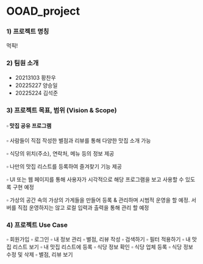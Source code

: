 # OOAD_project

### 1) 프로젝트 명칭
 먹픽!

### 2) 팀원 소개
 - 20213103 황찬우
 - 20225227 양승일
 - 20225224 김석준

### 3) 프로젝트 목표, 범위 (Vision & Scope)
#### ▫ 맛집 공유 프로그램
 ▫ 사람들이 직접 작성한 별점과 리뷰를 통해 다양한 맛집 소개 가능 
 
 ▫ 식당의 위치(주소), 연락처, 메뉴 등의 정보 제공 

 ▫ 나만의 맛집 리스트를 등록하여 즐겨찾기 기능 제공

 ▫ UI 또는 웹 페이지를 통해 사용자가 시각적으로 해당 프로그램을 보고 사용할 수 있도록 구현 예정
 
 ▫ 가상의 공간 속의 가상의 가게들을 만들어 등록 & 관리하며 시범적 운영을 할 예정. 서버를 직접 운영하지는 않고 로컬 입력과 출력을 통해 관리 할 예정

### 4) 프로젝트 Use Case

 ▫ 회원가입
 ▫ 로그인
 ▫ 내 정보 관리
 ▫ 별점, 리뷰 작성
 ▫ 검색하기
 ▫ 필터 적용하기
 ▫ 내 맛집 리스트 보기
 ▫ 내 맛집 리스트에 등록
 ▫ 식당 정보 확인
 ▫ 식당 업체 등록
 ▫ 식당 정보 수정 및 삭제
 ▫ 별점, 리뷰 보기
 
 